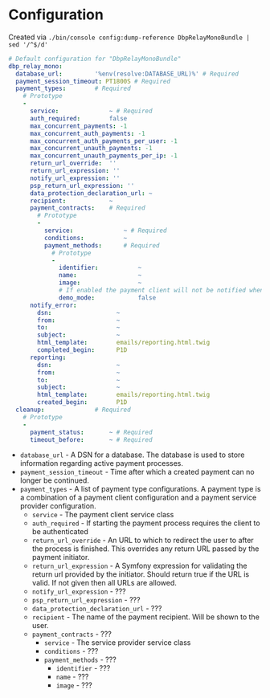 # Configuration

Created via `./bin/console config:dump-reference DbpRelayMonoBundle | sed '/^$/d'`

```yaml
# Default configuration for "DbpRelayMonoBundle"
dbp_relay_mono:
  database_url:         '%env(resolve:DATABASE_URL)%' # Required
  payment_session_timeout: PT1800S # Required
  payment_types:        # Required
    # Prototype
    -
      service:              ~ # Required
      auth_required:        false
      max_concurrent_payments: -1
      max_concurrent_auth_payments: -1
      max_concurrent_auth_payments_per_user: -1
      max_concurrent_unauth_payments: -1
      max_concurrent_unauth_payments_per_ip: -1
      return_url_override:  ''
      return_url_expression: ''
      notify_url_expression: ''
      psp_return_url_expression: ''
      data_protection_declaration_url: ~
      recipient:            ~
      payment_contracts:    # Required
        # Prototype
        -
          service:              ~ # Required
          conditions:           ~
          payment_methods:      # Required
            # Prototype
            -
              identifier:           ~
              name:                 ~
              image:                ~
              # If enabled the payment client will not be notified when a payment is completed
              demo_mode:            false
      notify_error:
        dsn:                  ~
        from:                 ~
        to:                   ~
        subject:              ~
        html_template:        emails/reporting.html.twig
        completed_begin:      P1D
      reporting:
        dsn:                  ~
        from:                 ~
        to:                   ~
        subject:              ~
        html_template:        emails/reporting.html.twig
        created_begin:        P1D
  cleanup:              # Required
    # Prototype
    -
      payment_status:       ~ # Required
      timeout_before:       ~ # Required
```

* `database_url` - A DSN for a database. The database is used to store
  information regarding active payment processes.
* `payment_session_timeout` - Time after which a created payment can
  no longer be continued.
* `payment_types` - A list of payment type configurations. A payment type is a
  combination of a payment client configuration and a payment service provider
  configuration.
    * `service` - The payment client service class
    * `auth_required` - If starting the payment process requires the client to be authenticated
    * `return_url_override` - An URL to which to redirect the user to after the
      process is finished. This overrides any return URL passed by the payment
      initiator.
    * `return_url_expression` - A Symfony expression for validating the return
      url provided by the initiator. Should return true if the URL is valid. If
      not given then all URLs are allowed.
    * `notify_url_expression` - ???
    * `psp_return_url_expression` - ???
    * `data_protection_declaration_url` - ???
    * `recipient` - The name of the payment recipient. Will be shown to the user.
    * `payment_contracts` - ???
        * `service` - The service provider service class
        * `conditions` - ???
        * `payment_methods` - ???
            * `identifier` - ???
            * `name` - ???
            * `image` - ???

